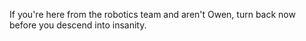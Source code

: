 If you're here from the robotics team and aren't Owen, turn back now before you descend into insanity.